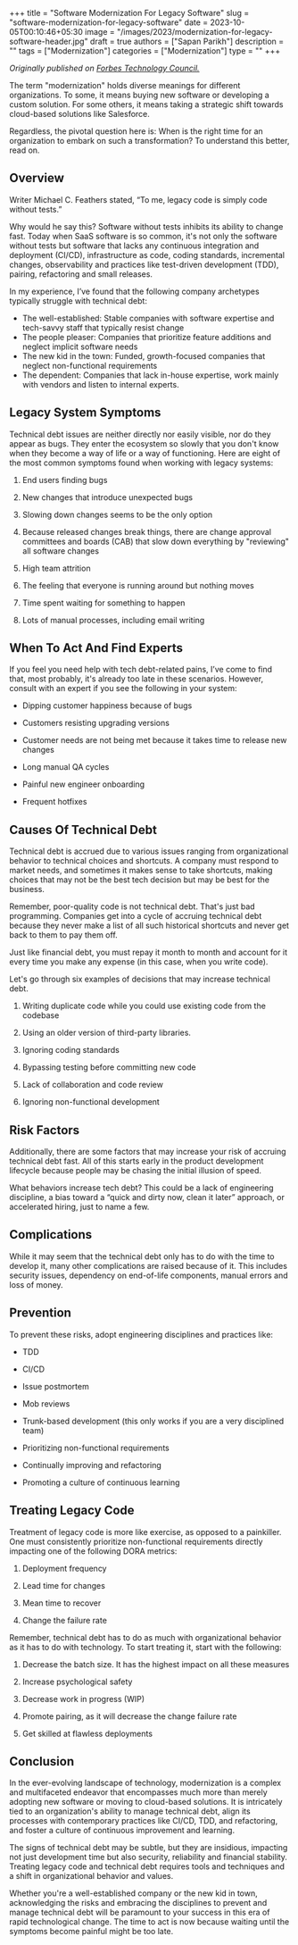 +++
title = "Software Modernization For Legacy Software"
slug = "software-modernization-for-legacy-software"
date = 2023-10-05T00:10:46+05:30
image = "/images/2023/modernization-for-legacy-software-header.jpg"
draft = true
authors = ["Sapan Parikh"]
description = ""
tags = ["Modernization"]
categories = ["Modernization"]
type = ""
+++

<i> Originally published on [Forbes Technology Council.](https://www.forbes.com/sites/forbestechcouncil/2023/08/23/software-modernization-for-legacy-software/?sh=28c74a7026ca)</i>

The term "modernization" holds diverse meanings for different organizations. To some, it means buying new software or developing a custom solution. For some others, it means taking a strategic shift towards cloud-based solutions like Salesforce.

Regardless, the pivotal question here is: When is the right time for an organization to embark on such a transformation? To understand this better, read on.

## Overview

Writer Michael C. Feathers stated, “To me, legacy code is simply code without tests.”

Why would he say this? Software without tests inhibits its ability to change fast. Today when SaaS software is so common, it's not only the software without tests but software that lacks any continuous integration and deployment (CI/CD), infrastructure as code, coding standards, incremental changes, observability and practices like test-driven development (TDD), pairing, refactoring and small releases.

In my experience, I’ve found that the following company archetypes typically struggle with technical debt:

- The well-established: Stable companies with software expertise and tech-savvy staff that typically resist change
- The people pleaser: Companies that prioritize feature additions and neglect implicit software needs
- The new kid in the town: Funded, growth-focused companies that neglect non-functional requirements
- The dependent: Companies that lack in-house expertise, work mainly with vendors and listen to internal experts.

## Legacy System Symptoms

Technical debt issues are neither directly nor easily visible, nor do they appear as bugs. They enter the ecosystem so slowly that you don't know when they become a way of life or a way of functioning. Here are eight of the most common symptoms found when working with legacy systems:

1. End users finding bugs

2. New changes that introduce unexpected bugs

3. Slowing down changes seems to be the only option

4. Because released changes break things, there are change approval committees and boards (CAB) that slow down everything by "reviewing" all software changes

5. High team attrition

6. The feeling that everyone is running around but nothing moves

7. Time spent waiting for something to happen

8. Lots of manual processes, including email writing

## When To Act And Find Experts

If you feel you need help with tech debt-related pains, I’ve come to find that, most probably, it's already too late in these scenarios. However, consult with an expert if you see the following in your system:

- Dipping customer happiness because of bugs

- Customers resisting upgrading versions

- Customer needs are not being met because it takes time to release new changes

- Long manual QA cycles

- Painful new engineer onboarding

- Frequent hotfixes

## Causes Of Technical Debt

Technical debt is accrued due to various issues ranging from organizational behavior to technical choices and shortcuts. A company must respond to market needs, and sometimes it makes sense to take shortcuts, making choices that may not be the best tech decision but may be best for the business.

Remember, poor-quality code is not technical debt. That's just bad programming. Companies get into a cycle of accruing technical debt because they never make a list of all such historical shortcuts and never get back to them to pay them off.

Just like financial debt, you must repay it month to month and account for it every time you make any expense (in this case, when you write code).

Let's go through six examples of decisions that may increase technical debt.

1. Writing duplicate code while you could use existing code from the codebase

2. Using an older version of third-party libraries.

3. Ignoring coding standards

4. Bypassing testing before committing new code

5. Lack of collaboration and code review

6. Ignoring non-functional development

## Risk Factors

Additionally, there are some factors that may increase your risk of accruing technical debt fast. All of this starts early in the product development lifecycle because people may be chasing the initial illusion of speed.

What behaviors increase tech debt? This could be a lack of engineering discipline, a bias toward a “quick and dirty now, clean it later” approach, or accelerated hiring, just to name a few.

## Complications

While it may seem that the technical debt only has to do with the time to develop it, many other complications are raised because of it. This includes security issues, dependency on end-of-life components, manual errors and loss of money.

## Prevention

To prevent these risks, adopt engineering disciplines and practices like:

- TDD

- CI/CD

- Issue postmortem

- Mob reviews

- Trunk-based development (this only works if you are a very disciplined team)

- Prioritizing non-functional requirements

- Continually improving and refactoring

- Promoting a culture of continuous learning

## Treating Legacy Code

Treatment of legacy code is more like exercise, as opposed to a painkiller. One must consistently prioritize non-functional requirements directly impacting one of the following DORA metrics:

1. Deployment frequency

2. Lead time for changes

3. Mean time to recover

4. Change the failure rate

Remember, technical debt has to do as much with organizational behavior as it has to do with technology. To start treating it, start with the following:

1. Decrease the batch size. It has the highest impact on all these measures

2. Increase psychological safety

3. Decrease work in progress (WIP)

4. Promote pairing, as it will decrease the change failure rate

5. Get skilled at flawless deployments

## Conclusion

In the ever-evolving landscape of technology, modernization is a complex and multifaceted endeavor that encompasses much more than merely adopting new software or moving to cloud-based solutions. It is intricately tied to an organization's ability to manage technical debt, align its processes with contemporary practices like CI/CD, TDD, and refactoring, and foster a culture of continuous improvement and learning.

The signs of technical debt may be subtle, but they are insidious, impacting not just development time but also security, reliability and financial stability. Treating legacy code and technical debt requires tools and techniques and a shift in organizational behavior and values.

Whether you're a well-established company or the new kid in town, acknowledging the risks and embracing the disciplines to prevent and manage technical debt will be paramount to your success in this era of rapid technological change. The time to act is now because waiting until the symptoms become painful might be too late.
